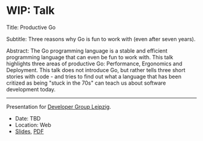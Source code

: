 # WIP: Talk

Title:  Productive Go

Subtitle: Three reasons why Go is fun to work with (even after seven years).

Abstract: The Go programming language is a stable and efficient programming
language that can even be fun to work with. This talk highlights three areas
of productive Go: Performance, Ergonomics and Deployment. This talk does not
introduce Go, but rather tells three short stories with code - and tries to
find out what a language that has been critized as being "stuck in the 70s"
can teach us about software development today.

----

Presentation for [Developer Group Leipzig](https://www.meetup.com/Developer-Group-Leipzig/).

* Date: TBD
* Location: Web
* [Slides](Slides.md), [PDF](Slides.pdf)
